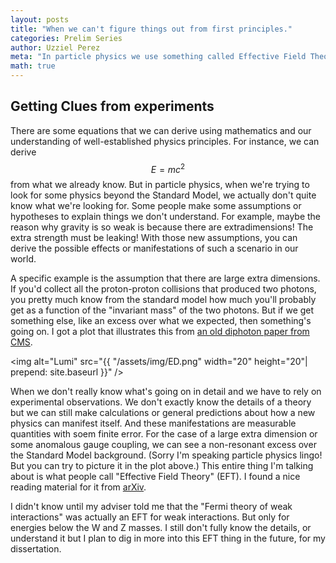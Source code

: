 ```yaml
---
layout: posts
title: "When we can't figure things out from first principles."
categories: Prelim Series
author: Uzziel Perez
meta: "In particle physics we use something called Effective Field Theory"
math: true
---
```


## Getting Clues from experiments

There are some equations that we can derive using mathematics and our understanding of well-established physics principles. For instance, we can derive $$E=mc^2$$ from what we already know. But in particle physics, when we're trying to look for some physics beyond the Standard Model, we actually don't quite know what we're looking for. Some people make some assumptions or hypotheses to explain things we don't understand. For example, maybe the reason why gravity is so weak is because there are extradimensions! The extra strength must be leaking! With those new assumptions, you can derive the possible effects or manifestations of such a scenario in our world.

A specific example is the assumption that there are large extra dimensions.
If you'd collect all the proton-proton collisions that produced two photons, you pretty much know from the standard model how much you'll probably get as a function of the "invariant mass" of the two photons. But if we get something else, like an excess over what we expected, then something's going on. I got a plot that illustrates this from [an old diphoton paper from CMS](https://arxiv.org/pdf/1112.0688.pdf).

<img alt="Lumi" src="{{ "/assets/img/ED.png" width="20" height="20"| prepend: site.baseurl }}" />

When we don't really know what's going on in detail and we have to rely on experimental observations. We don't exactly know the details of a theory but we can still make calculations or general predictions about how a new physics can manifest itself. And these manifestations are measurable quantities with soem finite error. For the case of a large extra dimension or some anomalous gauge coupling, we can see a non-resonant excess over the Standard Model background. (Sorry I'm speaking particle physics lingo! But you can try to picture it in the plot above.) This entire thing I'm talking about is what people call "Effective Field Theory" (EFT). I found a nice reading material for it from [arXiv](https://arxiv.org/pdf/1804.05863.pdf).

I didn't know until my adviser told me that the "Fermi theory of weak interactions" was actually an EFT for weak interactions. But only for energies below the W and Z masses. I still don't fully know the details, or understand it but I plan to dig in more into this EFT thing in the future, for my dissertation.
